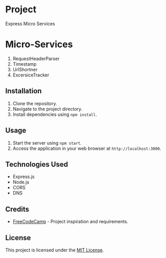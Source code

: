 # Project 

Express Micro Services

# Micro-Services
1. RequestHeaderParser
2. Timestamp
3. UrlShortner
4. ExcersiceTracker

## Installation

1. Clone the repository.
2. Navigate to the project directory.
3. Install dependencies using `npm install`.

## Usage

1. Start the server using `npm start`.
2. Access the application in your web browser at `http://localhost:3000`.

## Technologies Used

- Express.js
- Node.js
- CORS
- DNS

## Credits

- [FreeCodeCamp](https://www.freecodecamp.org/) - Project inspiration and requirements.

## License

This project is licensed under the [MIT License](LICENSE).
